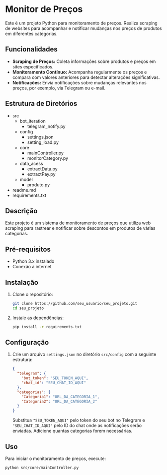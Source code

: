 ﻿# Monitor de Preços

Este é um projeto Python para monitoramento de preços. Realiza scraping de websites para acompanhar e notificar mudanças nos preços de produtos em diferentes categorias.

## Funcionalidades

- **Scraping de Preços:** Coleta informações sobre produtos e preços em sites especificados.
- **Monitoramento Contínuo:** Acompanha regularmente os preços e compara com valores anteriores para detectar alterações significativas.
- **Notificações:** Envia notificações sobre mudanças relevantes nos preços, por exemplo, via Telegram ou e-mail.

## Estrutura de Diretórios

- src
  - bot_iteration
    - telegram_notify.py
  - config
    - settings.json
    - setting_load.py
  - core
    - mainController.py
    - monitorCategory.py
  - data_acess
    - extractData.py
    - extractPay.py
  - model
    - produto.py
- readme.md
- requirements.txt

## Descrição

Este projeto é um sistema de monitoramento de preços que utiliza web scraping para rastrear e notificar sobre descontos em produtos de várias categorias.

## Pré-requisitos

- Python 3.x instalado
- Conexão à internet

## Instalação

1. Clone o repositório:

    ```bash
    git clone https://github.com/seu_usuario/seu_projeto.git
    cd seu_projeto
    ```

2. Instale as dependências:

    ```bash
    pip install -r requirements.txt
    ```

## Configuração

1. Crie um arquivo `settings.json` no diretório `src/config` com a seguinte estrutura:

    ```json
    {
      "telegram": {
        "bot_token": "SEU_TOKEN_AQUI",
        "chat_id": "SEU_CHAT_ID_AQUI"
      },
      "categorias": {
        "Categoria1": "URL_DA_CATEGORIA_1",
        "Categoria2": "URL_DA_CATEGORIA_2"
      }
    }
    ```

    Substitua `"SEU_TOKEN_AQUI"` pelo token do seu bot no Telegram e `"SEU_CHAT_ID_AQUI"` pelo ID do chat onde as notificações serão enviadas. Adicione quantas categorias forem necessárias.

## Uso

Para iniciar o monitoramento de preços, execute:

```bash
python src/core/mainController.py
